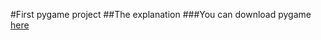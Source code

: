 #First pygame project
##The explanation
###You can download pygame [here](http://www.pygame.org/download.shtml)
